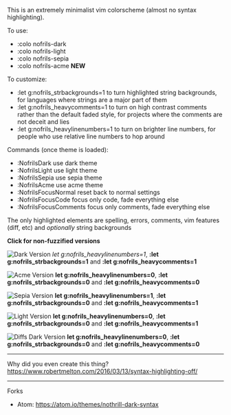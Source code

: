 This is an extremely minimalist vim colorscheme (almost no syntax highlighting).

To use:
- :colo nofrils-dark
- :colo nofrils-light
- :colo nofrils-sepia
- :colo nofrils-acme **NEW**

To customize:
- :let g:nofrils\_strbackgrounds=1 to turn highlighted string backgrounds, for languages where strings are a major part of them
- :let g:nofrils\_heavycomments=1 to turn on high contrast comments rather than the default faded style, for projects where the comments are not deceit and lies
- :let g:nofrils\_heavylinenumbers=1 to turn on brighter line numbers, for people who use relative line numbers to hop around

Commands (once theme is loaded):
- :NofrilsDark use dark theme
- :NofrilsLight use light theme
- :NofrilsSepia use sepia theme
- :NofrilsAcme use acme theme
- :NofrilsFocusNormal reset back to normal settings
- :NofrilsFocusCode focus only code, fade everything else
- :NofrilsFocusComments focus only comments, fade everything else

The only highlighted elements are spelling, errors, comments, vim features (diff, etc) and *optionally* string backgrounds

**Click for non-fuzzified versions**

![Dark Version](http://i.imgur.com/1lUx2hY.png)
*let g:nofrils_heavylinenumbers=1*, **:let g:nofrils_strbackgrounds=1** and **:let g:nofrils_heavycomments=1**

![Acme Version](http://i.imgur.com/yn7OJrY.png)
**let g:nofrils_heavylinenumbers=0**, **:let g:nofrils_strbackgrounds=0** and **:let g:nofrils_heavycomments=0**

![Sepia Version](http://i.imgur.com/zwW5kir.png)
**let g:nofrils_heavylinenumbers=1**, **:let g:nofrils_strbackgrounds=0** and **:let g:nofrils_heavycomments=1**

![Light Version](http://i.imgur.com/XXoxztJ.png)
**let g:nofrils_heavylinenumbers=0**, **:let g:nofrils_strbackgrounds=0** and **:let g:nofrils_heavycomments=1**

![Diffs Dark Version](https://i.imgur.com/AkgERzz.gif)
**let g:nofrils_heavylinenumbers=0**, **:let g:nofrils_strbackgrounds=0** and **:let g:nofrils_heavycomments=0**


----

Why did you even create this thing?  https://www.robertmelton.com/2016/03/13/syntax-highlighting-off/

----

Forks

- Atom: https://atom.io/themes/nothrill-dark-syntax
